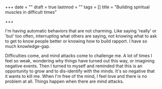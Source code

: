 +++
date = ""
draft = true
lastmod = ""
tags = []
title = "Building spiritual muscles in difficult times"

+++

I'm having automatic behaviors that are not charming. Like saying 'really' or 'but' too often, interrupting what others are saying, not knowing what to ask to get to know people better or knowing how to build rapport. I have so much knowledge-gap.

Difficulties come, and mind attacks come to challenge me. A lot of times I feel so weak, wondering why things have turned out this way, or imagining negative events. Then I turned to myself and reminded that this is an opportunity to grow and to dis-identify with the minds. It's so negative that it wants to kill me. When I'm free of the mind, I feel love and there is no problem at all. Things happen when there are mind attacks.